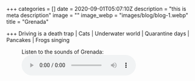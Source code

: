 +++
categories = []
date = 2020-09-01T05:07:10Z
description = "this is meta description"
image = ""
image_webp = "images/blog/blog-1.webp"
title = "Grenada"

+++
Driving is a death trap | Cats | Underwater world | Quarantine days | Pancakes | Frogs singing
<p>
<figure>
<figcaption>Listen to the sounds of Grenada:</figcaption>
<audio
controls
src="/images/podington-bear-desormais.mp3">
Your browser does not support the
<code>audio</code> element.
</audio>
</figure>
<p>
